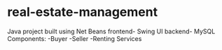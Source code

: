 # real-estate-management
Java project built using Net Beans
frontend- Swing UI
backend- MySQL
Components:
-Buyer
-Seller 
-Renting Services
